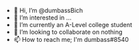- 👋 Hi, I’m @dumbassBich
- 👀 I’m interested in ...
- 🌱 I’m currently an A-Level college student
- 💞️ I’m looking to collaborate on nothing
- 📫 How to reach me; I'm dumbass#8540

<!---
dumbassBich/dumbassBich is a ✨ special ✨ repository because its `README.md` (this file) appears on your GitHub profile.
You can click the Preview link to take a look at your changes.
--->
